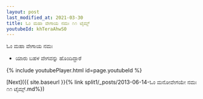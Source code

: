 ```yaml
---
layout: post
last_modified_at: 2021-03-30
title: ಓಂ ಮಹಾ ವೇಗಾಯ ನಮಃ ೧೧ ಟೈಮ್ಸ್
youtubeId: khTeraAhwS0
---
```

 
 
 ಓಂ ಮಹಾ ವೇಗಾಯ ನಮಃ  
 
 -  ಯಾರು ಬಹಳ ವೇಗವನ್ನು ಹೊಂದಿದ್ದಾರೆ 
 
  
 
  
 
 
 
 
 
 


{% include youtubePlayer.html id=page.youtubeId %}
 
[Next]({{ site.baseurl }}{% link  split1/_posts/2013-06-14-ಓಂ ಮನೋವೇಗಯೇ ನಮಃ ೧೧ ಟೈಮ್ಸ್.md%})
 
